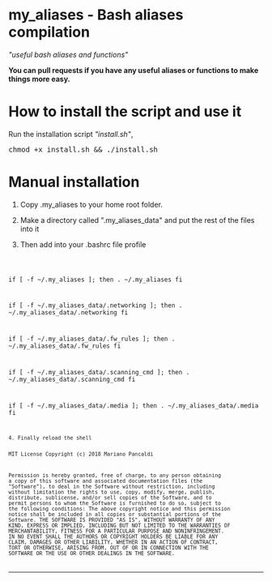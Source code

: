 # my_aliases - Bash aliases compilation
*"useful bash aliases and functions"*

<b>You can pull requests if you have any useful aliases or functions to make things more easy.</b>

# How to install the script and use it
Run the installation script <i>"install.sh"</i>,

<TT>chmod +x install.sh && ./install.sh</TT>

# Manual installation
1. Copy .my_aliases to your home root folder.

2. Make a directory called ".my_aliases_data" and put the rest of the files into it

3. Then add into your .bashrc file profile
<code>

if [ -f ~/.my_aliases ]; then
    . ~/.my_aliases
fi

if [ -f ~/.my_aliases_data/.networking ]; then
    . ~/.my_aliases_data/.networking
fi

if [ -f ~/.my_aliases_data/.fw_rules ]; then
    . ~/.my_aliases_data/.fw_rules
fi

if [ -f ~/.my_aliases_data/.scanning_cmd ]; then
    . ~/.my_aliases_data/.scanning_cmd
fi

if [ -f ~/.my_aliases_data/.media ]; then
    . ~/.my_aliases_data/.media
fi

<code>
4. Finally reload the shell


MIT License
Copyright (c) 2018 Mariano Pancaldi

Permission is hereby granted, free of charge, to any person obtaining a copy of this software and associated documentation files (the "Software"), to deal in the Software without restriction, including without limitation the rights to use, copy, modify, merge, publish, distribute, sublicense, and/or sell copies of the Software, and to permit persons to whom the Software is furnished to do so, subject to the following conditions:
The above copyright notice and this permission notice shall be included in all copies or substantial portions of the Software.
THE SOFTWARE IS PROVIDED "AS IS", WITHOUT WARRANTY OF ANY KIND, EXPRESS OR IMPLIED, INCLUDING BUT NOT LIMITED TO THE WARRANTIES OF MERCHANTABILITY, FITNESS FOR A PARTICULAR PURPOSE AND NONINFRINGEMENT. IN NO EVENT SHALL THE AUTHORS OR COPYRIGHT HOLDERS BE LIABLE FOR ANY CLAIM, DAMAGES OR OTHER LIABILITY, WHETHER IN AN ACTION OF CONTRACT, TORT OR OTHERWISE, ARISING FROM, OUT OF OR IN CONNECTION WITH THE SOFTWARE OR THE USE OR OTHER DEALINGS IN THE SOFTWARE.
****
